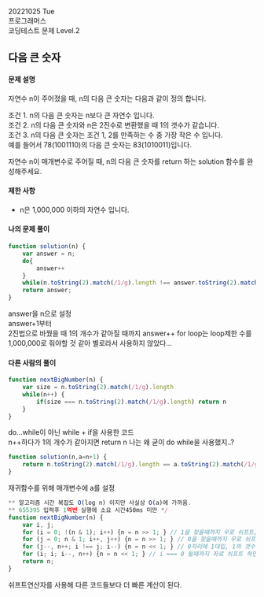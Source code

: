 20221025 Tue  
프로그래머스  
코딩테스트 문제 Level.2  

다음 큰 숫자
---
#### 문제 설명  
자연수 n이 주어졌을 때, n의 다음 큰 숫자는 다음과 같이 정의 합니다.  

조건 1. n의 다음 큰 숫자는 n보다 큰 자연수 입니다.   
조건 2. n의 다음 큰 숫자와 n은 2진수로 변환했을 때 1의 갯수가 같습니다.  
조건 3. n의 다음 큰 숫자는 조건 1, 2를 만족하는 수 중 가장 작은 수 입니다.  
예를 들어서 78(1001110)의 다음 큰 숫자는 83(1010011)입니다.  

자연수 n이 매개변수로 주어질 때, n의 다음 큰 숫자를 return 하는 solution 함수를 완성해주세요.  

#### 제한 사항  
- n은 1,000,000 이하의 자연수 입니다.

#### 나의 문제 풀이
```jsx
function solution(n) {
    var answer = n;
    do{
        answer++
    }
    while(n.toString(2).match(/1/g).length !== answer.toString(2).match(/1/g).length)
    return answer;
}
```
answer을 n으로 설정  
answer+1부터  
2진법으로 바꿨을 때 1의 개수가 같아질 때까지 answer++
for loop는 loop제한 수를 1,000,000로 줘야할 것 같아 별로라서 사용하지 않았다...

#### 다른 사람의 풀이
```jsx
function nextBigNumber(n) {
    var size = n.toString(2).match(/1/g).length
    while(n++) {
        if(size === n.toString(2).match(/1/g).length) return n
    }
}
```
do...while이 아닌 while + if을 사용한 코드  
n++하다가 1의 개수가 같아지면 return n
나는 왜 굳이 do while을 사용했지..?

```jsx
function solution(n,a=n+1) {
    return n.toString(2).match(/1/g).length == a.toString(2).match(/1/g).length ? a : solution(n,a+1);
}
```
재귀함수를 위해 매개변수에 a를 설정

```jsx
** 알고리즘 시간 복잡도 O(log n) 이지만 사실상 O(a)에 가까움.
** 655395 입력후 1억번 실행에 소요 시간450ms 미만 */
function nextBigNumber(n) {
    var i, j;
    for (i = 0; !(n & 1); i++) {n = n >> 1; } // 1을 찾을때까지 우로 쉬프트, 쉬프트 횟수 = i
    for (j = 0; n & 1; i++, j++) {n = n >> 1; } // 0을 찾을때까지 우로 쉬프트, 1의 갯수 = j
    for (j--, n++; i !== j; i--) {n = n << 1; } // 0자리에 1대입, 1의 갯수 -1, i === j 가 될때까지 죄로 쉬프트하면서 쉬프트 횟수 -1
    for (i; i; i--, n++) {n = n << 1; } // i === 0 될때까지 좌로 쉬프트 하면서 쉬프트 횟수 -1, 0자리에 1대입
    return n;
}
```
쉬프트연산자를 사용해 다른 코드들보다 더 빠른 계산이 된다.

